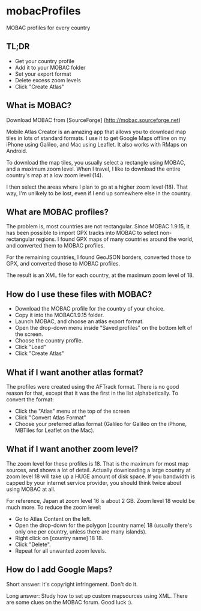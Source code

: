 mobacProfiles
=============

MOBAC profiles for every country

## TL;DR
- Get your country profile
- Add it to your MOBAC folder
- Set your export format
- Delete excess zoom levels
- Click "Create Atlas"

## What is MOBAC?
Download MOBAC from [SourceForge] (http://mobac.sourceforge.net)

Mobile Atlas Creator is an amazing app that allows you to download map tiles in lots of standard formats. 
I use it to get Google Maps offline on my iPhone using Galileo, and Mac using Leaflet. It also works with RMaps on Android.

To download the map tiles, you usually select a rectangle using MOBAC, and a maximum zoom level. 
When I travel, I like to download the entire country's map at a low zoom level (14).

I then select the areas where I plan to go at a higher zoom level (18). That way, I'm unlikely to be lost, even if I end up somewhere else in the country. 

## What are MOBAC profiles?
The problem is, most countries are not rectangular. 
Since MOBAC 1.9.15, it has been possible to import GPX tracks into MOBAC to select non-rectangular regions. 
I found GPX maps of many countries around the world, and converted them to MOBAC profiles. 

For the remaining countries, I found GeoJSON borders, converted those to GPX, and converted those to MOBAC profiles. 

The result is an XML file for each country, at the maximum zoom level of 18. 

## How do I use these files with MOBAC?
- Download the MOBAC profile for the country of your choice.
- Copy it into the MOBAC1.9.15 folder. 
- Launch MOBAC, and choose an atlas export format. 
- Open the drop-down menu inside "Saved profiles" on the bottom left of the screen. 
- Choose the country profile. 
- Click "Load"
- Click "Create Atlas"

## What if I want another atlas format?
The profiles were created using the AFTrack format. 
There is no good reason for that, except that it was the first in the list alphabetically. 
To convert the format:
- Click the "Atlas" menu at the top of the screen
- Click "Convert Atlas Format"
- Choose your preferred atlas format (Galileo for Galileo on the iPhone, MBTiles for Leaflet on the Mac). 

## What if I want another zoom level?
The zoom level for these profiles is 18. That is the maximum for most map sources, and shows a lot of detail. 
Actually downloading a large country at zoom level 18 will take up a HUGE amount of disk space. 
If you bandwidth is capped by your internet service provider, you should think twice about using MOBAC at all. 

For reference, Japan at zoom level 16 is about 2 GB. Zoom level 18 would be much more. 
To reduce the zoom level:
- Go to Atlas Content on the left.
- Open the drop-down for the polygon [country name] 18 (usually there's only one per country, unless there are many islands).
- Right click on [country name] 18 18. 
- Click "Delete".
- Repeat for all unwanted zoom levels. 

## How do I add Google Maps?
Short answer: it's copyright infringement. Don't do it. 

Long answer: Study how to set up custom mapsources using XML. There are some clues on the MOBAC forum. Good luck :). 